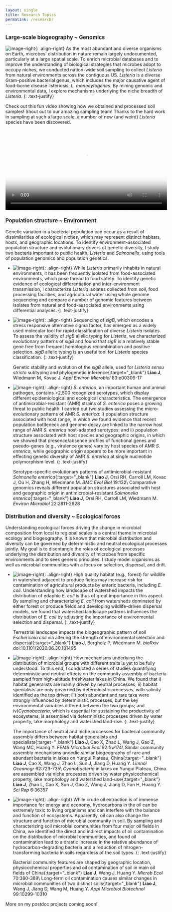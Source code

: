 ```yaml
---
layout: single
title: Research Topics
permalink: /research/
---
```


### Large-scale biogeography ~ Genomics

![image-right](/assets/images/Research/Slide1.png){: .align-right}
As the most abundant and diverse organisms on Earth, microbes' distribution in nature remain largely undocumented, particularly at a large spatial scale. To enrich microbial databases and to improve the understanding of biological strategies that microbes adopt to occupy niches, we conducted nation-wide soil sampling to collect _Listeria_ from natural environments across the contiguous US. _Listeria_ is a diverse Gram-positive bacterial genus, which includes the major causative agent of food-borne disease listeriosis, _L. monocytogenes_. By mining genomic and environmental data, I explore mechanisms underlying the niche breadth of _Listeria_. 
{: .text-justify}

Check out this fun video showing how we obtained and processed soil samples! Shout out to our amazing sampling team! Thanks to the hard work in sampling at such a large scale, a number of new (and weird) _Listeria_ species have been discovered. 

<video style="width:100%;" controls poster="/assets/images/Listeria_sampling_cover.jpg">
  <source src="/assets/videos/Listeria_sampling.webm" type="video/webm">
  <source src="/assets/videos/Listeria_sampling.mp4" type="video/mp4">
Your browser does not support displaying video. Please <a href="/assets/videos/Listeria_sampling.mp4">download</a>.
</video>

### Population structure ~ Environment 

Genetic variation in a bacterial population can occur as a result of dissimilarities of ecological niches, which may represent distinct habitats, hosts, and geographic locations. To identify environment-associated population structure and evolutionary drivers of genetic diversity, I study two bacteria important to public health, _Listeria_ and _Salmonella_, using tools of population genomics and population genetics. 

- ![image-right](/assets/images/Research/Slide2.png){: .align-right}
While _Listeria_ primarily inhabits in natural environments, it has been frequently isolated from food-associated environments, which pose thread to food safety. To identify genetic evidence of ecological differentiation and inter-environment transmission, I characterize _Listeria_ isolates collected from soil, food processing facilities, and agricultural water using whole genome sequencing and compare a number of genomic features between isolates from natural and food-associated environments using differential analyses. 
{: .text-justify}

- ![image-right](/assets/images/Research/Slide3.png){: .align-right}
Sequencing of _sigB_, which encodes a stress responsive alternative sigma factor, has emerged as a widely used molecular tool for rapid classification of diverse _Listeria_ isolates. To assess the validity of _sigB_ allelic typing for _Listeria_, we characterized evolutionary patterns of _sigB_ and found that _sigB_ is a relatively stable gene free from frequent homologous recombination and positive selection. _sigB_ allelic typing is an useful tool for _Listeria_ species classification. 
{: .text-justify}

	[Genetic stability and evolution of the _sigB_ allele, used for _Listeria sensu stricto_ subtyping and phylogenetic inference](http://aem.asm.org/content/83/12/e00306-17.abstract){:target="_blank"} __Liao J__, Wiedmann M, Kovac J. _Appl Environ Microbiol_ 83:e00306-17

- ![image-right](/assets/images/Research/Slide4.png){: .align-right}
_S. enterica_, an important human and animal pathogen, contains >2,500 recognized serotypes, which display different epidemiological and ecological characteristics. The emergence of antimicrobial-resistant (AMR) strains of _S. enterica_ poses a growing threat to public health. I carried out two studies assessing the micro-evolutionary patterns of AMR _S. enterica_: i) population structure associated with host range, in which we found evidence that recent population bottleneck and genome decay are linked to the narrow host range of AMR _S. enterica_ host-adapted serotypes; and ii) population structure associated with host species and geographic origins, in which we showed that presence/absence profiles of functional genes and pseudo-genes (e.g., virulence genes) vary by host species of AMR _S. enterica_, while geographic origin appears to be more important in effecting genetic diversity of AMR _S. enterica_ at single nucleotide polymorphism level.
{: .text-justify}

	[Serotype-specific evolutionary patterns of antimicrobial-resistant _Salmonella enterica_](https://bmcevolbiol.biomedcentral.com/articles/10.1186/s12862-019-1457-5){:target="_blank"} __Liao J__, Orsi RH, Carroll LM, Kovac J, Ou H, Zhang H, Wiedmann M. _BMC Evol Biol_ 19:132\\
	[Comparative genomics reveals different population structures associated with host and geographic origin in antimicrobial-resistant _Salmonella enterica_](https://sfamjournals.onlinelibrary.wiley.com/doi/abs/10.1111/1462-2920.15014?af=R){:target="_blank"} __Liao J__, Orsi RH, Carroll LM, Wiedmann M. _Environ Microbiol_ 22:2811-2828

### Distribution and diversity ~ Ecological forces

Understanding ecological forces driving the change in microbial composition from local to regional scales is a central theme in microbial ecology and biogeography. It is known that microbial distribution and diversity can be governed by deterministic and neutral ecological processes jointly. My goal is to disentangle the roles of ecological processes underlying the distribution and diversity of microbes from specific environments and to seek generic principles. I study model organisms as well as microbial communities with a focus on selection, dispersal, and drift. 

- ![image-right](/assets/images/Research/Slide5.png){: .align-right}
High quality habitat (e.g., forest) for wildlife in watershed adjacent to produce fields may increase risk for contamination of agricultural products by enteric bacteria, including _E. coli_. Understanding how landscape of watershed impacts the distribution of edaphic _E. coli_ is thus of great importance in this aspect. By sampling and characterizing _E. coli_ from watersheds dominated by either forest or produce fields and developing wildlife-driven dispersal models, we found that watershed landscape patterns influences the distribution of _E. coli_ by adjusting the importance of environmental selection and dispersal. 
{: .text-justify}

	[Terrestrial landscape impacts the biogeographic pattern of soil _Escherichia coli_ via altering the strength of environmental selection and dispersal](https://www.biorxiv.org/content/10.1101/2020.06.30.181495v1.abstract){:target="_blank"} __Liao J__, Bergholz P, Wiedmann M. _bioRxiv_ doi:10.1101/2020.06.30.181495

- ![image-right](/assets/images/Research/Slide6.png){: .align-right}
How mechanisms underlying the distribution of microbial groups with different traits is yet to be fully understood. To this end, I conducted a series of studies quantifying deterministic and neutral effects on the community assembly of bacteria sampled from high-altitude freshwater lakes in China. We found that i) habitat generalists are mainly driven by neutral processes; ii) habitat specialists are only governed by deterministic processes, with salinity identified as the top driver; iii) both abundant and rare taxa were strongly influenced by deterministic processes, but the key environmental variables differed between the two groups; and iv)_Cyanobacteria_, which is essential for sustaining the productivity of ecosystems, is assembled via
deterministic processes driven by water property, lake morphology and watershed land-use. 
{: .text-justify}

	[The importance of neutral and niche processes for bacterial community assembly differs between habitat generalists and specialists](http://dx.doi.org/10.1093/femsec/fiw174){:target="_blank"} __Liao J__, Cao X, Zhao L, Wang J, Gao Z, Wang MC, Huang Y. _FEMS Microbiol Ecol_ 92:fiw174\\
	[Similar community assembly mechanisms underlie similar biogeography of rare and abundant bacteria in lakes on Yungui Plateau, China](http://onlinelibrary.wiley.com/doi/10.1002/lno.10455/full){:target="_blank"} __Liao J__, Cao X, Wang J, Zhao L, Sun J, Jiang D, Huang Y. _Limnol Oceanogr_ 62:723-735\\
	[_Cyanobacteria_ in lakes on Yungui Plateau, China are assembled via niche processes driven by water physicochemical property, lake morphology and watershed land-use](http://dx.doi.org/10.1038/srep36357){:target="_blank"} __Liao J__, Zhao L, Cao X, Sun J, Gao Z, Wang J, Jiang D, Fan H, Huang Y. _Sci Rep_ 6:36357 

- ![image-right](/assets/images/Research/Slide7.png){: .align-right}
While crude oil extraction is of immense importance for energy and economy, hydrocarbons in the oil can be extremely toxic to living organisms and can interfere with the balance and function of ecosystems. Apparently, oil can also change the structure and function of microbial community in soil. By sampling and characterizing soil microbial communities from four major oil fields in China, we identified the direct and indirect impacts of oil contamination on the distribution of microbial communities, and found oil contamination lead to a drastic increase in the relative abundance of hydrocarbon-degrading bacteria and a reduction of nitrogen-transforming bacteria in soils regardless of the soil types.
{: .text-justify}

	[Bacterial community features are shaped by geographic location, physicochemical properties and oil contamination of soil in main oil fields of China](http://dx.doi.org/10.1007/s00248-015-0572-0){:target="_blank"} __Liao J__, Wang J, Huang Y. _Microb Ecol_ 70:380-389\\
	[Long-term oil contamination causes similar changes in microbial communities of two distinct soils](http://dx.doi.org/10.1007/s00253-015-6880-y){:target="_blank"} __Liao J__, Wang J, Jiang D, Wang M, Huang Y. _Appl Microbiol Biotechnol_ 99:10299-10310

More on my postdoc projects coming soon!

<style type="text/css">
	a {
		text-decoration: none;
	}
	body {
		font-size: 90%;
	}
</style>